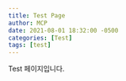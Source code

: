 ```yaml
---
title: Test Page
author: MCP
date: 2021-08-01 18:32:00 -0500
categories: [Test]
tags: [test]
---
```


Test 페이지입니다.